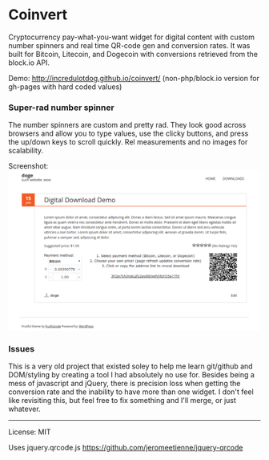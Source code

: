 # Coinvert
Cryptocurrency pay-what-you-want widget for digital content with custom number spinners and real time QR-code gen and conversion rates. It was built for Bitcoin, Litecoin, and Dogecoin with conversions retrieved from the block.io API. 

Demo: <http://incredulotdog.github.io/coinvert/> (non-php/block.io version for gh-pages with hard coded values)

### Super-rad number spinner
The number spinners are custom and pretty rad. They look good across browsers and allow you to type values, use the clicky buttons, and press the up/down keys to scroll quickly. Rel measurements and no images for scalability.

Screenshot:
![coinvert screenshot](screenshot.png)

### Issues
This is a very old project that existed soley to help me learn git/github and DOM/styling by creating a tool I had absolutely no use for. Besides being a mess of javascript and jQuery, there is precision loss when getting the conversion rate and the inability to have more than one widget. I don't feel like revisiting this, but feel free to fix something and I'll merge, or just whatever.

---

License: MIT

Uses jquery.qrcode.js <https://github.com/jeromeetienne/jquery-qrcode>
